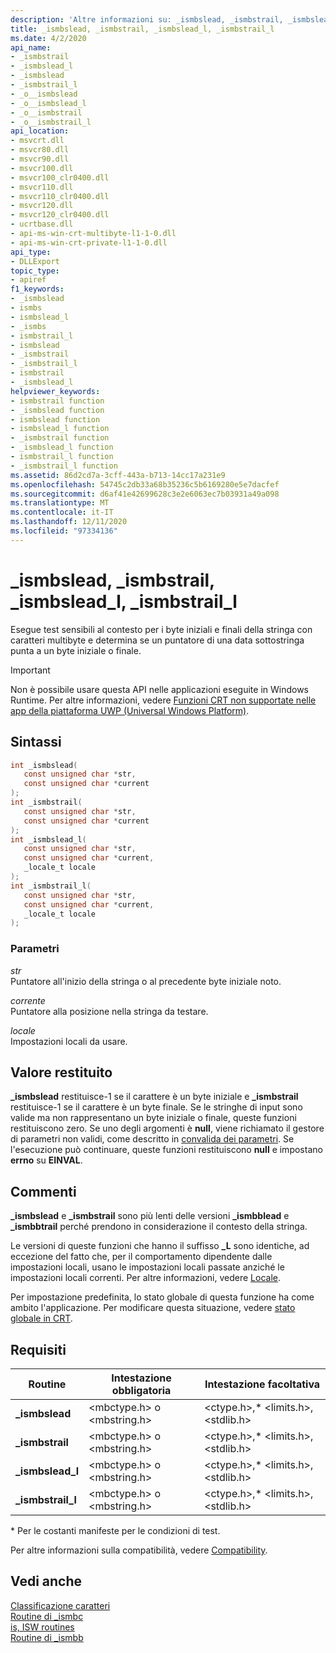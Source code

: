 ```yaml
---
description: 'Altre informazioni su: _ismbslead, _ismbstrail, _ismbslead_l, _ismbstrail_l'
title: _ismbslead, _ismbstrail, _ismbslead_l, _ismbstrail_l
ms.date: 4/2/2020
api_name:
- _ismbstrail
- _ismbslead_l
- _ismbslead
- _ismbstrail_l
- _o__ismbslead
- _o__ismbslead_l
- _o__ismbstrail
- _o__ismbstrail_l
api_location:
- msvcrt.dll
- msvcr80.dll
- msvcr90.dll
- msvcr100.dll
- msvcr100_clr0400.dll
- msvcr110.dll
- msvcr110_clr0400.dll
- msvcr120.dll
- msvcr120_clr0400.dll
- ucrtbase.dll
- api-ms-win-crt-multibyte-l1-1-0.dll
- api-ms-win-crt-private-l1-1-0.dll
api_type:
- DLLExport
topic_type:
- apiref
f1_keywords:
- _ismbslead
- ismbs
- ismbslead_l
- _ismbs
- ismbstrail_l
- ismbslead
- _ismbstrail
- _ismbstrail_l
- ismbstrail
- _ismbslead_l
helpviewer_keywords:
- ismbstrail function
- _ismbslead function
- ismbslead function
- ismbslead_l function
- _ismbstrail function
- _ismbslead_l function
- ismbstrail_l function
- _ismbstrail_l function
ms.assetid: 86d2cd7a-3cff-443a-b713-14cc17a231e9
ms.openlocfilehash: 54745c2db33a68b35236c5b6169280e5e7dacfef
ms.sourcegitcommit: d6af41e42699628c3e2e6063ec7b03931a49a098
ms.translationtype: MT
ms.contentlocale: it-IT
ms.lasthandoff: 12/11/2020
ms.locfileid: "97334136"
---
```

# <a name="_ismbslead-_ismbstrail-_ismbslead_l-_ismbstrail_l"></a>_ismbslead, _ismbstrail, _ismbslead_l, _ismbstrail_l

Esegue test sensibili al contesto per i byte iniziali e finali della stringa con caratteri multibyte e determina se un puntatore di una data sottostringa punta a un byte iniziale o finale.

> [!IMPORTANT]
> Non è possibile usare questa API nelle applicazioni eseguite in Windows Runtime. Per altre informazioni, vedere [Funzioni CRT non supportate nelle app della piattaforma UWP (Universal Windows Platform)](../../cppcx/crt-functions-not-supported-in-universal-windows-platform-apps.md).

## <a name="syntax"></a>Sintassi

```C
int _ismbslead(
   const unsigned char *str,
   const unsigned char *current
);
int _ismbstrail(
   const unsigned char *str,
   const unsigned char *current
);
int _ismbslead_l(
   const unsigned char *str,
   const unsigned char *current,
   _locale_t locale
);
int _ismbstrail_l(
   const unsigned char *str,
   const unsigned char *current,
   _locale_t locale
);
```

### <a name="parameters"></a>Parametri

*str*<br/>
Puntatore all'inizio della stringa o al precedente byte iniziale noto.

*corrente*<br/>
Puntatore alla posizione nella stringa da testare.

*locale*<br/>
Impostazioni locali da usare.

## <a name="return-value"></a>Valore restituito

**_ismbslead** restituisce-1 se il carattere è un byte iniziale e **_ismbstrail** restituisce-1 se il carattere è un byte finale. Se le stringhe di input sono valide ma non rappresentano un byte iniziale o finale, queste funzioni restituiscono zero. Se uno degli argomenti è **null**, viene richiamato il gestore di parametri non validi, come descritto in [convalida dei parametri](../../c-runtime-library/parameter-validation.md). Se l'esecuzione può continuare, queste funzioni restituiscono **null** e impostano **errno** su **EINVAL**.

## <a name="remarks"></a>Commenti

**_ismbslead** e **_ismbstrail** sono più lenti delle versioni **_ismbblead** e **_ismbbtrail** perché prendono in considerazione il contesto della stringa.

Le versioni di queste funzioni che hanno il suffisso **_L** sono identiche, ad eccezione del fatto che, per il comportamento dipendente dalle impostazioni locali, usano le impostazioni locali passate anziché le impostazioni locali correnti. Per altre informazioni, vedere [Locale](../../c-runtime-library/locale.md).

Per impostazione predefinita, lo stato globale di questa funzione ha come ambito l'applicazione. Per modificare questa situazione, vedere [stato globale in CRT](../global-state.md).

## <a name="requirements"></a>Requisiti

|Routine|Intestazione obbligatoria|Intestazione facoltativa|
|-------------|---------------------|---------------------|
|**_ismbslead**|\<mbctype.h> o \<mbstring.h>|\<ctype.h>,* \<limits.h>, \<stdlib.h>|
|**_ismbstrail**|\<mbctype.h> o \<mbstring.h>|\<ctype.h>,* \<limits.h>, \<stdlib.h>|
|**_ismbslead_l**|\<mbctype.h> o \<mbstring.h>|\<ctype.h>,* \<limits.h>, \<stdlib.h>|
|**_ismbstrail_l**|\<mbctype.h> o \<mbstring.h>|\<ctype.h>,* \<limits.h>, \<stdlib.h>|

\* Per le costanti manifeste per le condizioni di test.

Per altre informazioni sulla compatibilità, vedere [Compatibility](../../c-runtime-library/compatibility.md).

## <a name="see-also"></a>Vedi anche

[Classificazione caratteri](../../c-runtime-library/character-classification.md)<br/>
[Routine di _ismbc](../../c-runtime-library/ismbc-routines.md)<br/>
[is, ISW routines](../../c-runtime-library/is-isw-routines.md)<br/>
[Routine di _ismbb](../../c-runtime-library/ismbb-routines.md)<br/>
